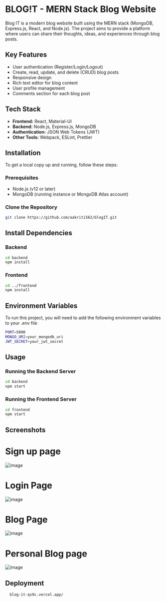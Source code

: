 
# BLOG!T - MERN Stack Blog Website

Blog IT is a modern blog website built using the MERN stack (MongoDB, Express.js, React, and Node.js). The project aims to provide a platform where users can share their thoughts, ideas, and experiences through blog posts.

## Key Features


- User authentication (Register/Login/Logout)
- Create, read, update, and delete (CRUD) blog posts
- Responsive design
- Rich text editor for blog content
- User profile management
- Comments section for each blog post

## Tech Stack

- **Frontend:** React, Material-UI
- **Backend:** Node.js, Express.js, MongoDB
- **Authentication:** JSON Web Tokens (JWT)
- **Other Tools:** Webpack, ESLint, Prettier




## Installation

To get a local copy up and running, follow these steps:

### Prerequisites

- Node.js (v12 or later)
- MongoDB (running instance or MongoDB Atlas account)

### Clone the Repository

```bash
git clone https://github.com/aakriti562/blogIT.git
```

## Install Dependencies

### Backend 

```bash
cd backend
npm install

```

### Frontend 

```bash
cd ../frontend
npm install

```
## Environment Variables

To run this project, you will need to add the following environment variables to your .env file

```bash
PORT=5000
MONGO_URI=your_mongodb_uri
JWT_SECRET=your_jwt_secret
```

## Usage

### Running the Backend Server

```bash
cd backend
npm start

```

### Running the Frontend Server

```bash
cd frontend
npm start

```
## Screenshots

# Sign up page
![image](https://github.com/aakriti562/blogIT/assets/76481840/c079c195-8a08-4036-8452-dc64d434b9a8)

# Login Page
![image](https://github.com/aakriti562/blogIT/assets/76481840/8e5bb9dd-4fbb-4eb2-a42e-222295309e28)

# Blog Page
![image](https://github.com/aakriti562/blogIT/assets/76481840/3116e8ec-afd6-4c8a-aaf3-333c16f37f23)

# Personal Blog page
![image](https://github.com/aakriti562/blogIT/assets/76481840/1b004f73-9cd9-4f7e-8f6f-1503f48f9239)


## Deployment


```bash
  blog-it-qs9c.vercel.app/
```

